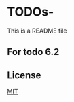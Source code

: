 # TODOs-

This is a README file

## For todo 6.2
## License
[MIT]([https://choosealicense.com/licenses/mit/](https://github.com/LouisBres/TODOs-/blob/alpha/LICENSE.txt))
